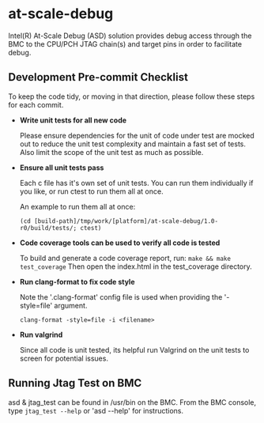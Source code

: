
# at-scale-debug

  Intel(R) At-Scale Debug (ASD) solution provides debug access through the BMC
  to the CPU/PCH JTAG chain(s) and target pins in order to facilitate debug.

## Development Pre-commit Checklist

  To keep the code tidy, or moving in that direction,
  please follow these steps for each commit.

* **Write unit tests for all new code**

  Please ensure dependencies for the unit of code under test are mocked out
  to reduce the unit test complexity and maintain a fast set of tests. Also
  limit the scope of the unit test as much as possible.

* **Ensure all unit tests pass**

  Each c file has it's own set of unit tests. You can run them individually
  if you like, or run ctest to run them all at once.

  An example to run them all at once:

  `(cd [build-path]/tmp/work/[platform]/at-scale-debug/1.0-r0/build/tests/; ctest)`

* **Code coverage tools can be used to verify all code is tested**

  To build and generate a code coverage report, run:
  `make && make test_coverage`
  Then open the index.html in the test_coverage directory.

* **Run clang-format to fix code style**

  Note the '.clang-format' config file is used when providing the '-style=file'
  argument.

  `clang-format -style=file -i <filename>`

* **Run valgrind**

  Since all code is unit tested, its helpful run Valgrind on the unit tests to
  screen for potential issues.

## Running Jtag Test on BMC

  asd & jtag_test can be found in /usr/bin on the BMC.
  From the BMC console, type `jtag_test --help` or 'asd --help'
  for instructions.

